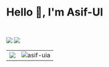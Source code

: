 <h1 align="left">Hello 👋, I'm Asif-Ul</h1>
<br/>

[![](https://img.shields.io/badge/aasifislam-%23181717?style=flat-square&logo=linkedin&logoColor=0077b8&color=000)](https://www.linkedin.com/in/aasifislam)
[![](https://img.shields.io/badge/asif--uia-%23181717?style=flat-square&logo=github&logoColor=orange&color=000)](https://github.com/asif-uia)

<table>
<tr>
	<td><img src="http://github-readme-streak-stats.herokuapp.com?user=asif-uia&theme=tokyonight&layout=compact&hide=html"/></td>
	<td><img src="https://github-readme-stats.vercel.app/api/top-langs/?username=asif-uia&theme=tokyonight&layout=compact&hide=html" alt="asif-uia"/></td>
</tr>
</table>
